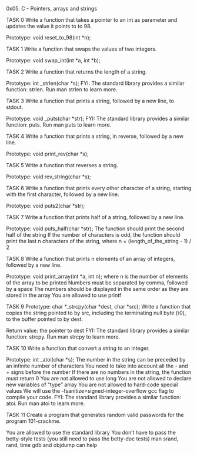 0x05. C - Pointers, arrays and strings

TASK 0
Write a function that takes a pointer to an int as parameter and updates the value it points to to 98.

Prototype: void reset_to_98(int *n);

TASK 1
Write a function that swaps the values of two integers.

Prototype: void swap_int(int *a, int *b);

TASK 2
Write a function that returns the length of a string.

Prototype: int _strlen(char *s);
FYI: The standard library provides a similar function: strlen. Run man strlen to learn more.

TASK 3
Write a function that prints a string, followed by a new line, to stdout.

Prototype: void _puts(char *str);
FYI: The standard library provides a similar function: puts. Run man puts to learn more.

TASK 4
Write a function that prints a string, in reverse, followed by a new line.

Prototype: void print_rev(char *s);

TASK 5
Write a function that reverses a string.

Prototype: void rev_string(char *s);

TASK 6
Write a function that prints every other character of a string, starting with the first character, followed by a new line.

Prototype: void puts2(char *str);

TASK 7
Write a function that prints half of a string, followed by a new line.

Prototype: void puts_half(char *str);
The function should print the second half of the string
If the number of characters is odd, the function should print the last n characters of the string, where n = (length_of_the_string - 1) / 2

TASK 8
Write a function that prints n elements of an array of integers, followed by a new line.

Prototype: void print_array(int *a, int n);
where n is the number of elements of the array to be printed
Numbers must be separated by comma, followed by a space
The numbers should be displayed in the same order as they are stored in the array
You are allowed to use printf

TASK 9
Prototype: char *_strcpy(char *dest, char *src);
Write a function that copies the string pointed to by src, including the terminating null byte (\0), to the buffer pointed to by dest.

Return value: the pointer to dest
FYI: The standard library provides a similar function: strcpy. Run man strcpy to learn more.

TASK 10
Write a function that convert a string to an integer.

Prototype: int _atoi(char *s);
The number in the string can be preceded by an infinite number of characters
You need to take into account all the - and + signs before the number
If there are no numbers in the string, the function must return 0
You are not allowed to use long
You are not allowed to declare new variables of “type” array
You are not allowed to hard-code special values
We will use the -fsanitize=signed-integer-overflow gcc flag to compile your code.
FYI: The standard library provides a similar function: atoi. Run man atoi to learn more.

TASK 11
Create a program that generates random valid passwords for the program 101-crackme.

You are allowed to use the standard library
You don’t have to pass the betty-style tests (you still need to pass the betty-doc tests)
man srand, rand, time
gdb and objdump can help

